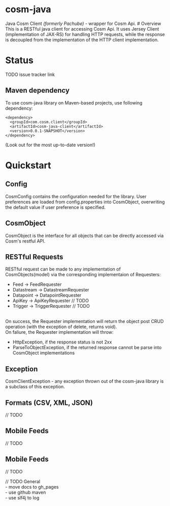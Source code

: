 cosm-java
=========

<p>
Java Cosm Client <i>(formerly Pachube)</i> - wrapper for Cosm Api. 
# Overview
This is a RESTful java client for accessing Cosm Api. It uses Jersey Client (implementation of JAX-RS) for handling HTTP requests, while the response is decoupled from the implementation of the HTTP client implementation.   

# Status

TODO issue tracker link

## Maven dependency

To use cosm-java library on Maven-based projects, use following dependency:

    <dependency>
      <groupId>com.cosm.client</groupId>
      <artifactId>cosm-java-client</artifactId>
      <version>0.0.1-SNAPSHOT</version>
    </dependency>

(Look out for the most up-to-date version!)

# Quickstart

## Config
CosmConfig contains the configuration needed for the library. 
User preferences are loaded from config.properties into CosmObject, overwriting the default value if user preference is specified. 

## CosmObject
CosmObject is the interface for all objects that can be directly accessed via Cosm's restful API.

## RESTful Requests

RESTful request can be made to any implementation of CosmObjects(model) via the corresponding implementaion of Requesters: 

<ul>
<li>Feed -> FeedRequester</li>
<li>Datastream -> DatastreamRequester</li>
<li>Datapoint -> DatapointRequester</li>
<li>ApiKey -> ApiKeyRequester // TODO </li>
<li>Trigger -> TriggerRequester // TODO</li>
</ul>

<br/>On success, the Requester implementation will return the object post CRUD operation (with the exception of delete, returns void).
<br/>On faliure, the Requester implementation will throw:
<ul>
<li>HttpException, if the response status is not 2xx</li>
<li>ParseToObjectException, if the returned response cannot be parse into CosmObject implementations </li>
</ul> 

## Exception

CosmClientException - any exception thrown out of the cosm-java library is a subclass of this exception.

## Formats (CSV, XML, JSON)
// TODO 

## Mobile Feeds
// TODO 

## Mobile Feeds
// TODO 


// TODO General
<br/>- move docs to gh_pages
<br/>- use github maven
<br/>- use slf4j to log 
